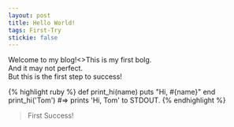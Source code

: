 ```yaml
---
layout: post
title: Hello World!
tags: First-Try
stickie: false
---
```


Welcome to my blog!<>This is my first bolg. <br>And it may not perfect.<br>But this is the first step to success!<br>

{% highlight ruby %} def print_hi(name) puts "Hi, #{name}" end print_hi('Tom') #=> prints 'Hi, Tom' to STDOUT. {% endhighlight %}

> First Success!
